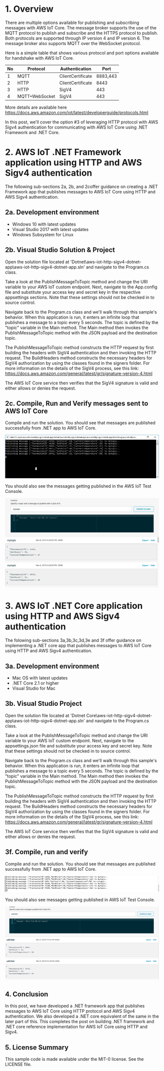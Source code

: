 # 1. Overview

There are multiple options available for publishing and subscribing messages with AWS IoT Core. The message broker supports the use of the MQTT protocol to publish and subscribe and the HTTPS protocol to publish. Both protocols are supported through IP version 4 and IP version 6. The message broker also supports MQTT over the WebSocket protocol.

Here is a simple table that shows various protocol and port options available for handshake with AWS IoT Core.

|No |Protocol        |Authentication     |Port    |
|---|----------------|-------------------|------- |
| 1 |MQTT            |ClientCertificate  |8883,443|
| 2 |HTTP            |ClientCertificate  |8443    |
| 3 |HTTP            |SigV4              |443     |
| 4 |MQTT+WebSocket  |SigV4              |443     |

More details are available here https://docs.aws.amazon.com/iot/latest/developerguide/protocols.html

In this post, we'll cover the option #3 of leveraging HTTP protocol with AWS Sigv4 authentication for communicating with AWS IoT Core using .NET Framework and .NET Core. 

# 2. AWS IoT .NET Framework application using HTTP and AWS Sigv4 authentication
The following sub-sections 2a, 2b, and 2coffer guidance on creating a .NET Framework app that publishes messages to AWS IoT Core using HTTP and AWS Sigv4 authentication.

## 2a. Development environment
- Windows 10 with latest updates
- Visual Studio 2017 with latest updates
- Windows Subsystem for Linux 

## 2b. Visual Studio Solution & Project

Open the solution file located at 'Dotnet\aws-iot-http-sigv4-dotnet-app\aws-iot-http-sigv4-dotnet-app.sln' and navigate to the Program.cs class.

Take a look at the PublishMessageToTopic method and change the URI variable to your AWS IoT custom endpoint.  Next, navigate to the App.config file and substitute your access key and secret key in the respective appsettings sections.  Note that these settings should not be checked in to source control.

Navigate back to the Program.cs class and we'll walk through this sample's behavior.  When this application is run, it enters an infinite loop that publishes a message to a topic every 5 seconds.  The topic is defined by the "topic" variable in the Main method.  The Main method then invokes the PublishMessageToTopic method with the JSON payload and the destination topic.

The PublishMessageToTopic method constructs the HTTP request by first building the headers with SigV4 authentication and then invoking the HTTP request.  The BuildHeaders method constructs the necessary headers for SigV4 authorization by using the classes found in the signers folder.  For more information on the details of the SigV4 process, see this link: https://docs.aws.amazon.com/general/latest/gr/signature-version-4.html

The AWS IoT Core service then verifies that the SigV4 signature is valid and either allows or denies the request.

## 2c. Compile, Run and Verify messages sent to AWS IoT Core
Compile and run the solution. You should see that messages are published successfully from .NET app to AWS IoT Core.

![](/images/pic1.jpg)

You should also see the messages getting published in the AWS IoT Test Console.

![](/images/pic2.png)


# 3. AWS IoT .NET Core application using HTTP and AWS Sigv4 authentication
The folowing sub-sections 3a,3b,3c,3d,3e and 3f offer guidance on implementing a .NET core app that publishes messages to AWS IoT Core using
HTTP and AWS Sigv4 authentication.

## 3a. Development environment
- Mac OS with latest updates 
- .NET Core 2.1 or higher
- Visual Studio for Mac

## 3b. Visual Studio Project

Open the solution file located at 'Dotnet Core\aws-iot-http-sigv4-dotnet-app\aws-iot-http-sigv4-dotnet-app.sln' and navigate to the Program.cs class.

Take a look at the PublishMessageToTopic method and change the URI variable to your AWS IoT custom endpoint.  Next, navigate to the appsettings.json file and substitute your access key and secret key.  Note that these settings should not be checked in to source control.

Navigate back to the Program.cs class and we'll walk through this sample's behavior.  When this application is run, it enters an infinite loop that publishes a message to a topic every 5 seconds.  The topic is defined by the "topic" variable in the Main method.  The Main method then invokes the PublishMessageToTopic method with the JSON payload and the destination topic.

The PublishMessageToTopic method constructs the HTTP request by first building the headers with SigV4 authentication and then invoking the HTTP request.  The BuildHeaders method constructs the necessary headers for SigV4 authorization by using the classes found in the signers folder.  For more information on the details of the SigV4 process, see this link: https://docs.aws.amazon.com/general/latest/gr/signature-version-4.html

The AWS IoT Core service then verifies that the SigV4 signature is valid and either allows or denies the request.


## 3f. Compile, run and verify
Compile and run the solution. You should see that messages are published successfully from .NET app to AWS IoT Core.

![](/images/pic4.png)

You should also see messages getting published in AWS IoT Test Console.

![](/images/pic3.png)

## 4. Conclusion

In this post, we have developed a .NET framework app that publishes messages to AWS IoT Core using HTTP protocol and AWS Sigv4 authentication. We also developed a .NET core equivalent of the same in the later part of this.
This completes the post on building .NET framework and .NET core reference implementation for AWS IoT Core using HTTP and Sigv4.

## 5. License Summary

This sample code is made available under the MIT-0 license. See the LICENSE file.


